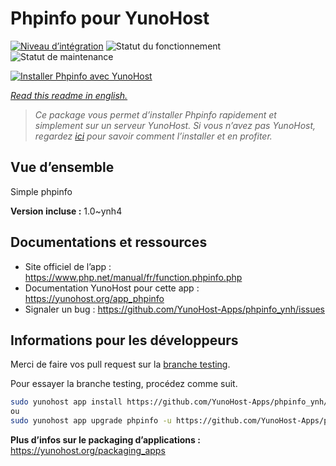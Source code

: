 <!--
N.B.: This README was automatically generated by https://github.com/YunoHost/apps/tree/master/tools/README-generator
It shall NOT be edited by hand.
-->

# Phpinfo pour YunoHost

[![Niveau d’intégration](https://dash.yunohost.org/integration/phpinfo.svg)](https://dash.yunohost.org/appci/app/phpinfo) ![Statut du fonctionnement](https://ci-apps.yunohost.org/ci/badges/phpinfo.status.svg) ![Statut de maintenance](https://ci-apps.yunohost.org/ci/badges/phpinfo.maintain.svg)

[![Installer Phpinfo avec YunoHost](https://install-app.yunohost.org/install-with-yunohost.svg)](https://install-app.yunohost.org/?app=phpinfo)

*[Read this readme in english.](./README.md)*

> *Ce package vous permet d’installer Phpinfo rapidement et simplement sur un serveur YunoHost.
Si vous n’avez pas YunoHost, regardez [ici](https://yunohost.org/#/install) pour savoir comment l’installer et en profiter.*

## Vue d’ensemble

Simple phpinfo

**Version incluse :** 1.0~ynh4
## Documentations et ressources

* Site officiel de l’app : <https://www.php.net/manual/fr/function.phpinfo.php>
* Documentation YunoHost pour cette app : <https://yunohost.org/app_phpinfo>
* Signaler un bug : <https://github.com/YunoHost-Apps/phpinfo_ynh/issues>

## Informations pour les développeurs

Merci de faire vos pull request sur la [branche testing](https://github.com/YunoHost-Apps/phpinfo_ynh/tree/testing).

Pour essayer la branche testing, procédez comme suit.

``` bash
sudo yunohost app install https://github.com/YunoHost-Apps/phpinfo_ynh/tree/testing --debug
ou
sudo yunohost app upgrade phpinfo -u https://github.com/YunoHost-Apps/phpinfo_ynh/tree/testing --debug
```

**Plus d’infos sur le packaging d’applications :** <https://yunohost.org/packaging_apps>